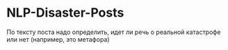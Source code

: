 # NLP-Disaster-Posts
По тексту поста надо определить, идет ли речь о реальной катастрофе или нет (например, это метафора)
